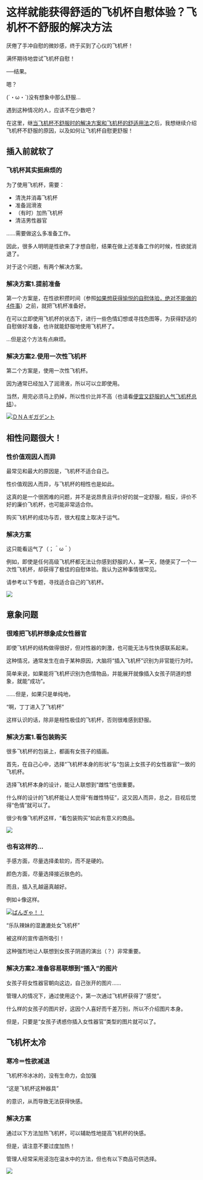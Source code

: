 # 这样就能获得舒适的飞机杯自慰体验？飞机杯不舒服的解决方法 [​](#这样就能获得舒适的飞机杯自慰体验-飞机杯不舒服的解决方法)

厌倦了手冲自慰的微妙感，终于买到了心仪的飞机杯！

满怀期待地尝试飞机杯自慰！

──结果。

嗯？

(´・ω・\`)没有想象中那么舒服…

遇到这种情况的人，应该不在少数吧？

在这里，继[当飞机杯不舒服时的解决方案和飞机杯的舒适用法](/h-life/onanie-a/onaho-taisaku1.html)之后，我想继续介绍飞机杯不舒服的原因，以及如何让飞机杯自慰更舒服！

## 插入前就软了 [​](#插入前就软了)

### 飞机杯其实挺麻烦的 [​](#飞机杯其实挺麻烦的)

为了使用飞机杯，需要：

+   清洗并消毒飞机杯
+   准备润滑液
+   （有时）加热飞机杯
+   清洁男性器官

……需要做这么多准备工作。

因此，很多人明明是性欲来了才想自慰，结果在做上述准备工作的时候，性欲就消退了。

对于这个问题，有两个解决方案。

### 解决方案1.提前准备 [​](#解决方案1-提前准备)

第一个方案是，在性欲积攒时间（参照[如果想获得愉悦的自慰体验，绝对不能做的4件事](/h-life/onanie-a/ng-onanie.html)）之前，就把飞机杯准备好。

在可以立即使用飞机杯的状态下，进行一些色情幻想或寻找色图等，为获得舒适的自慰做好准备，也许就能舒服地使用飞机杯了。

…但是这个方法有点麻烦。

### 解决方案2.使用一次性飞机杯 [​](#解决方案2-使用一次性飞机杯)

第二个方案是，使用一次性飞机杯。

因为通常已经加入了润滑液，所以可以立即使用。

当然，用完必须马上扔掉，所以性价比并不高（也请看[便宜又舒服的人气飞机杯总结](/h-life/onanie-a/reasonable-onaho.html)）。

[![](https://img.e-nls.com/pict_pc/1_1203512949_m_02l.jpg)ＤＮＡギガデント](https://www.e-nls.com/access.php?agency_id=af486217&pcode=5257)

## 相性问题很大！ [​](#相性问题很大)

### 性价值观因人而异 [​](#性价值观因人而异)

最常见和最大的原因是，飞机杯不适合自己。

性价值观因人而异，与飞机杯的相性也是如此。

这真的是一个很困难的问题，并不是说昂贵且评价好的就一定舒服，相反，评价不好的廉价飞机杯，也可能非常适合你。

购买飞机杯的成功与否，很大程度上取决于运气。

### 解决方案 [​](#解决方案)

这只能看运气了（；＾ω＾）

例如，即使是任何高级飞机杯都无法让你感到舒服的人，某一天，随便买了一个一次性飞机杯，却获得了极佳的自慰体验。我认为这种事情很常见。

请参考以下专题，寻找适合自己的飞机杯。

[![](https://img.e-nls.com/pict_af/1_1409802976_af_GRpvC.jpg)](https://www.e-nls.com/access.php?agency_id=af486217&fid=327)

## 意象问题 [​](#意象问题)

### 很难把飞机杯想象成女性器官 [​](#很难把飞机杯想象成女性器官)

即使飞机杯的结构做得很好，但对性器的刺激，也可能无法与性快感联系起来。

这种情况，通常发生在由于某种原因，大脑将“插入飞机杯”识别为非官能行为时。

简单来说，如果能将飞机杯识别为色情物品，并能展开就像插入女孩子阴道的想象，就能“成功”。

……但是，如果只是单纯地，

“啊，丁丁进入了飞机杯”

这样认识的话，除非是相性极佳的飞机杯，否则很难感到舒服。

### 解决方案1.看包装购买 [​](#解决方案1-看包装购买)

很多飞机杯的包装上，都画有女孩子的插画。

首先，在自己心中，选择“飞机杯本身的形状”与“包装上女孩子的女性器官”一致的飞机杯。

选择飞机杯本身的设计，能让人联想到“雌性”也很重要。

什么样的设计的飞机杯能让人觉得“有雌性特征”，这又因人而异，总之，目视后觉得“色情”就可以了。

很少有像飞机杯这样，“看包装购买”如此有意义的商品。

[![](https://img.e-nls.com/pict_af/1_1373427169_af_jhlnV.jpg)](https://www.e-nls.com/access.php?agency_id=af486217&fid=173)

### 也有这样的… [​](#也有这样的)

手感方面，尽量选择柔软的，而不是硬的。

颜色方面，尽量选择接近肤色的。

而且，插入孔越逼真越好。

例如↓像这样。

[![](https://img.e-nls.com/pict_pc/1_1285720007_m_QjTb3.jpg)ばんぎゃ！！](https://www.e-nls.com/access.php?agency_id=af486217&pcode=5814-1)

“乐队辣妹的湿漉漉处女飞机杯”

被这样的宣传语所吸引！

这种强烈地让人联想到女孩子阴道的演出（？）非常重要。

### 解决方案2.准备容易联想到“插入”的图片 [​](#解决方案2-准备容易联想到-插入-的图片)

女孩子将女性器官朝向这边，自己张开的图片……

管理人的情况下，通过使用这个，第一次通过飞机杯获得了“感觉”。

什么样的女孩子的图片好，这因个人喜好而千差万别，所以不介绍图片本身。

但是，只要是“女孩子诱惑你插入女性器官”类型的图片就可以了。

## 飞机杯太冷 [​](#飞机杯太冷)

### 寒冷＝性欲减退 [​](#寒冷-性欲减退)

飞机杯冷冰冰的，没有生命力，会加强

“这是飞机杯这种器具”

的意识，从而导致无法获得快感。

### 解决方案 [​](#解决方案-1)

通过以下方法加热飞机杯，可以辅助性地提高飞机杯的快感。

但是，请注意不要过度加热！

管理人经常采用浸泡在温水中的方法，但也有以下商品可供选择。

[![](https://img.e-nls.com/pict_af/1_1388139577_af_9fXOq.jpg)](https://www.e-nls.com/access.php?agency_id=af486217&fid=307)
